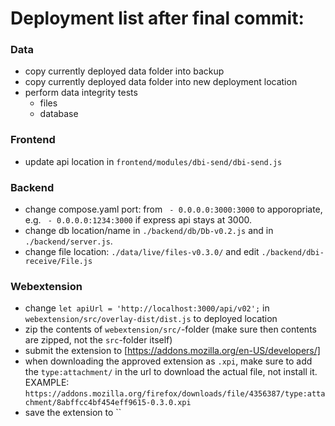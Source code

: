 

# Deployment list after final commit:

### Data
- copy currently deployed data folder into backup
- copy currently deployed data folder into new deployment location
- perform data integrity tests
    - files
    - database

### Frontend
- update api location in `frontend/modules/dbi-send/dbi-send.js`

### Backend
- change compose.yaml port: from ` - 0.0.0.0:3000:3000` to apporopriate, e.g. ` - 0.0.0.0:1234:3000` if express api stays at 3000.
- change db location/name in `./backend/db/Db-v0.2.js` and in `./backend/server.js`.
- change file location: `./data/live/files-v0.3.0/` and edit `./backend/dbi-receive/File.js`

### Webextension
- change `let apiUrl = 'http://localhost:3000/api/v02';` in `webextension/src/overlay-dist/dist.js` to deployed location
- zip the contents of `webextension/src/`-folder (make sure then contents are zipped, not the `src`-folder itself)
- submit the extension to [https://addons.mozilla.org/en-US/developers/]
- when downloading the approved extension as `.xpi`, make sure to add the `type:attachment/` in the url to download the actual file, not install it. EXAMPLE: `https://addons.mozilla.org/firefox/downloads/file/4356387/type:attachment/8abffcc4bf454eff9615-0.3.0.xpi`
- save the extension to ``